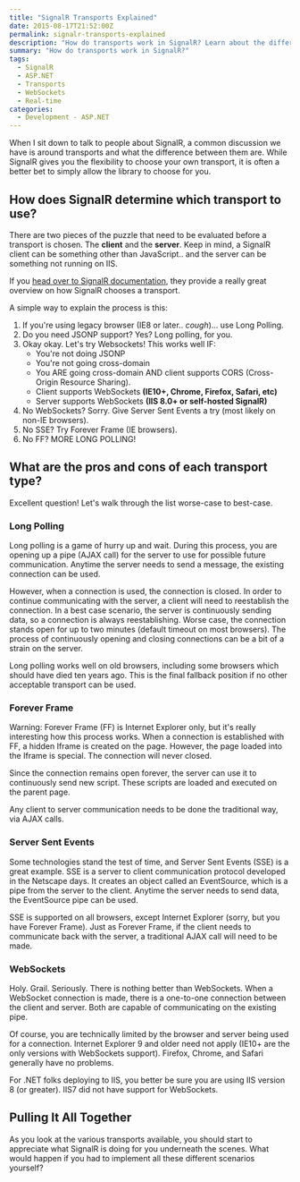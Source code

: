 ```yaml
---
title: "SignalR Transports Explained"
date: 2015-08-17T21:52:00Z
permalink: signalr-transports-explained
description: "How do transports work in SignalR? Learn about the different communication protocols SignalR uses and how it chooses the best one."
summary: "How do transports work in SignalR?"
tags:
  - SignalR
  - ASP.NET
  - Transports
  - WebSockets
  - Real-time
categories:
  - Development - ASP.NET
---
```


When I sit down to talk to people about SignalR, a common discussion we have is around transports and what the difference between them are.  While SignalR gives you the flexibility to choose your own transport, it is often a better bet to simply allow the library to choose for you.

## How does SignalR determine which transport to use?

There are two pieces of the puzzle that need to be evaluated before a transport is chosen.  The **client** and the **server**.  Keep in mind, a SignalR client can be something other than JavaScript.. and the server can be something not running on IIS.  

If you [head over to SignalR documentation](https://www.asp.net/signalr/overview/getting-started/introduction-to-signalr#transports), they provide a really great overview on how SignalR chooses a transport.

A simple way to explain the process is this:  

1. If you're using legacy browser (IE8 or later.. *cough*)... use Long Polling.  
2. Do you need JSONP support?  Yes?  Long polling, for you.
3. Okay okay.  Let's try Websockets!  This works well IF:
    * You're not doing JSONP
    * You're not going cross-domain
    * You ARE going cross-domain AND client supports CORS (Cross-Origin Resource Sharing).
    * Client supports WebSockets **(IE10+, Chrome, Firefox, Safari, etc)**
    * Server supports WebSockets **(IIS 8.0+ or self-hosted SignalR)**
4. No WebSockets?  Sorry.  Give Server Sent Events a try (most likely on non-IE browsers).
5. No SSE?  Try Forever Frame (IE browsers).
6. No FF? MORE LONG POLLING!

## What are the pros and cons of each transport type?
Excellent question!  Let's walk through the list worse-case to best-case.

### Long Polling
Long polling is a game of hurry up and wait.  During this process, you are opening up a pipe (AJAX call) for the server to use for possible future communication.  Anytime the server needs to send a message, the existing connection can be used.

However, when a connection is used, the connection is closed.  In order to continue communicating with the server, a client will need to reestablish the connection.  In a best case scenario, the server is continuously sending data, so a connection is always reestablishing.  Worse case, the connection stands open for up to two minutes (default timeout on most browsers).  The process of continuously opening and closing connections can be a bit of a strain on the server.

Long polling works well on old browsers, including some browsers which should have died ten years ago.  This is the final fallback position if no other acceptable transport can be used.

### Forever Frame
Warning: Forever Frame (FF) is Internet Explorer only, but it's really interesting how this process works.  When a connection is established with FF, a hidden Iframe is created on the page.  However, the page loaded into the Iframe is special.  The connection will never closed.

Since the connection remains open forever, the server can use it to continuously send new script.  These scripts are loaded and executed on the parent page.  

Any client to server communication needs to be done the traditional way, via AJAX calls.

### Server Sent Events
Some technologies stand the test of time, and Server Sent Events (SSE) is a great example.  SSE is a server to client communication protocol developed in the Netscape days.  It creates an object called an EventSource, which is a pipe from the server to the client.  Anytime the server needs to send data, the EventSource pipe can be used.  

SSE is supported on all browsers, except Internet Explorer (sorry, but you have Forever Frame).  Just as Forever Frame, if the client needs to communicate back with the server, a traditional AJAX call will need to be made.

### WebSockets
Holy.  Grail.  Seriously.  There is nothing better than WebSockets.  When a WebSocket connection is made, there is a one-to-one connection between the client and server.  Both are capable of communicating on the existing pipe.  

Of course, you are technically limited by the browser and server being used for a connection.  Internet Explorer 9 and older need not apply (IE10+ are the only versions with WebSockets support).  Firefox, Chrome, and Safari generally have no problems.

For .NET folks deploying to IIS, you better be sure you are using IIS version 8 (or greater).  IIS7 did not have support for WebSockets.

## Pulling It All Together
As you look at the various transports available, you should start to appreciate what SignalR is doing for you underneath the scenes.  What would happen if you had to implement all these different scenarios yourself?